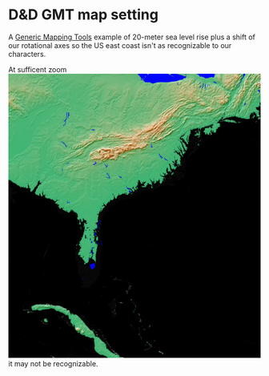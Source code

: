 # D&D GMT map setting

A [Generic Mapping Tools](https://docs.generic-mapping-tools.org/) example
of 20-meter sea level rise plus a shift of our rotational axes
so the US east coast isn't as recognizable to our characters.


At sufficent zoom
![Sample Zoom](./sample.png) 
it may not be recognizable.
